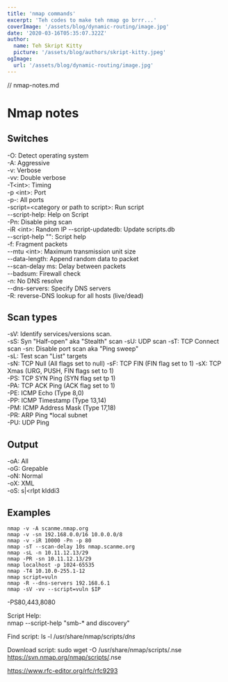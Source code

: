 ```yaml
---
title: 'nmap commands'
excerpt: 'Teh codes to make teh nmap go brrr...'
coverImage: '/assets/blog/dynamic-routing/image.jpg'
date: '2020-03-16T05:35:07.322Z'
author:
  name: Teh Skript Kitty
  picture: '/assets/blog/authors/skript-kitty.jpeg'
ogImage:
  url: '/assets/blog/dynamic-routing/image.jpg'
---
```


 // nmap-notes.md

# Nmap notes  

## Switches  

-O: Detect operating system  
-A: Aggressive  
-v: Verbose  
-vv: Double verbose  
-T\<int>: Timing  
-p \<int>: Port  
-p-: All ports  
-script=\<category or path to script>: Run script  
--script-help: Help on Script  
-Pn: Disable ping scan  
-iR \<int>: Random IP 
--script-updatedb: Update scripts.db  
--script-help "<string>": Script help  
  -f: Fragment packets  
--mtu \<int>: Maximum transmission unit size  
--data-length: Append random data to packet  
--scan-delay <time>ms: Delay between packets  
--badsum: Firewall check  
-n: No DNS resolve  
--dns-servers: Specify DNS servers  
-R: reverse-DNS lookup for all hosts (live/dead)

## Scan types  

-sV: Identify services/versions scan.  
-sS: Syn "Half-open" aka "Stealth" scan 
-sU: UDP scan
-sT: TCP Connect scan
-sn: Disable port scan aka "Ping sweep"  
-sL: Test scan "List" targets  
-sN: TCP Null (All flags set to null)
-sF: TCP FIN (FIN flag set to 1) 
-sX: TCP Xmas (URG, PUSH, FIN flags set to 1)  
-PS: TCP SYN Ping (SYN flag set tp 1)  
-PA: TCP ACK Ping (ACK flag set to 1)  
-PE: ICMP Echo (Type 8,0)  
-PP: ICMP Timestamp (Type 13,14)  
-PM: ICMP Address Mask (Type 17,18)  
-PR: ARP Ping *local subnet  
-PU: UDP Ping  

## Output  
-oA: All  
-oG: Grepable  
-oN: Normal  
-oX: XML  
-oS: s|\<rIpt kIddi3

## Examples  

    nmap -v -A scanme.nmap.org  
    nmap -v -sn 192.168.0.0/16 10.0.0.0/8  
    nmap -v -iR 10000 -Pn -p 80  
    nmap -sT --scan-delay 10s nmap.scanme.org
    nmap -sL -n 10.11.12.13/29  
    nmap -PR -sn 10.11.12.13/29 
    nmap localhost -p 1024-65535  
    nmap -T4 10.10.0-255.1-12
    nmap script=vuln  
    nmap -R --dns-servers 192.168.6.1  
    nmap -sV -vv --script=vuln $IP

-PS80,443,8080
    
Script Help:  
nmap --script-help "smb-* and discovery" 

Find script:
ls -l /usr/share/nmap/scripts/*dns* 

Download script:
sudo wget -O /usr/share/nmap/scripts/<script-name>.nse https://svn.nmap.org/nmap/scripts/<script-name>.nse

<https://www.rfc-editor.org/rfc/rfc9293>
